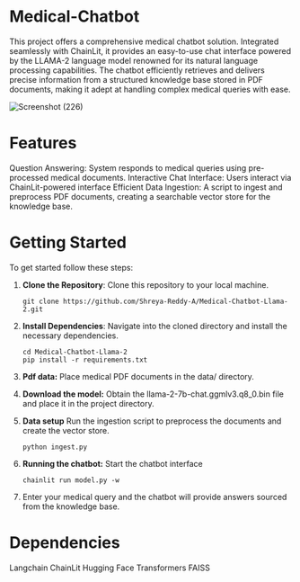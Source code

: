 # Medical-Chatbot

This project offers a comprehensive medical chatbot solution. Integrated seamlessly with ChainLit, it provides an easy-to-use chat interface powered by the LLAMA-2 language model renowned for its natural language processing capabilities. The chatbot efficiently retrieves and delivers precise information from a structured knowledge base stored in PDF documents, making it adept at handling complex medical queries with ease.

![Screenshot (226)](https://github.com/Shreya-Reddy-A/Medical-Chatbot-Llama-2/assets/122392746/bdc204f8-b988-4e0a-9590-129287aa0d60)

# Features
  Question Answering: System responds to medical queries using pre-processed medical documents.
  Interactive Chat Interface: Users interact via ChainLit-powered interface
  Efficient Data Ingestion: A script to ingest and preprocess PDF documents, creating a searchable vector store for the knowledge base.

# Getting Started
To get started follow these steps:

1. **Clone the Repository**: Clone this repository to your local machine.
   ```
   git clone https://github.com/Shreya-Reddy-A/Medical-Chatbot-Llama-2.git
   ```

2. **Install Dependencies**: Navigate into the cloned directory and install the necessary dependencies.
   ```
   cd Medical-Chatbot-Llama-2
   pip install -r requirements.txt
   ```
3. **Pdf data:**
   Place medical PDF documents in the data/ directory.
  
4. **Download the model:**
   Obtain the llama-2-7b-chat.ggmlv3.q8_0.bin file and place it in the project directory.
   
6. **Data setup**
   Run the ingestion script to preprocess the documents and create the vector store.
   ```
   python ingest.py
   ```
8. **Running the chatbot:**
   Start the chatbot interface
   ```
   chainlit run model.py -w
   ```
7. Enter your medical query and the chatbot will provide answers sourced from the knowledge base.

# Dependencies
  Langchain
  ChainLit
  Hugging Face Transformers
  FAISS
